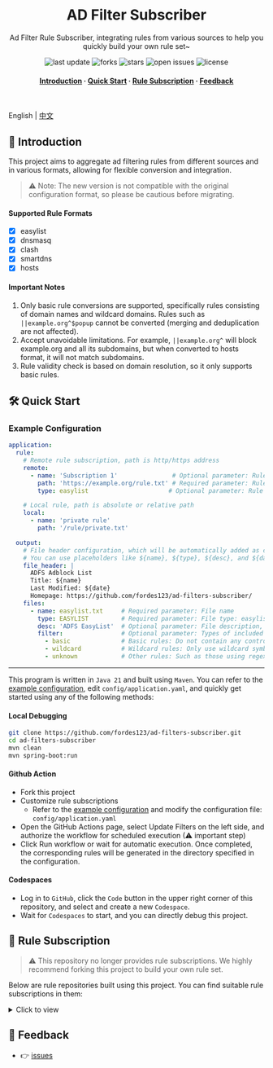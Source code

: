 <div align="center">
<h1>AD Filter Subscriber</h1>
  <p>
    Ad Filter Rule Subscriber, integrating rules from various sources to help you quickly build your own rule set~
  </p>
<!-- Badges -->
<p>
  <img src="https://img.shields.io/github/last-commit/fordes123/ad-filters-subscriber?style=flat-square" alt="last update" />
  <img src="https://img.shields.io/github/forks/fordes123/ad-filters-subscriber?style=flat-square" alt="forks" />
  <img src="https://img.shields.io/github/stars/fordes123/ad-filters-subscriber?style=flat-square" alt="stars" />
  <img src="https://img.shields.io/github/issues/fordes123/ad-filters-subscriber?style=flat-square" alt="open issues" />
  <img src="https://img.shields.io/github/license/fordes123/ad-filters-subscriber?style=flat-square" alt="license" />
</p>

<h4>
    <a href="#a">Introduction</a>
  <span> · </span>
    <a href="#b">Quick Start</a>
  <span> · </span>
    <a href="#c">Rule Subscription</a>
  <span> · </span>
    <a href="#d">Feedback</a>
  </h4>
</div>
<br/>

English | [中文](./README.md)
<h2 id="a">📔 Introduction</h2>

This project aims to aggregate ad filtering rules from different sources and in various formats, allowing for flexible
conversion and integration.
> ⚠️ Note: The new version is not compatible with the original configuration format, so please be cautious before
> migrating.

#### Supported Rule Formats 

- [x] easylist
- [x] dnsmasq
- [x] clash
- [x] smartdns
- [x] hosts

#### Important Notes 

1. Only basic rule conversions are supported, specifically rules consisting of domain names and wildcard domains. Rules
   such as `||example.org^$popup` cannot be converted (merging and deduplication are not affected). 
2. Accept unavoidable limitations. For example, `||example.org^` will block example.org and all its subdomains, but when
   converted to hosts format, it will not match subdomains. 
3. Rule validity check is based on domain resolution, so it only supports basic rules.

<h2 id="b">🛠️ Quick Start</h2>

### Example Configuration

```yaml
application:
  rule:
    # Remote rule subscription, path is http/https address
    remote:
      - name: 'Subscription 1'               # Optional parameter: Rule name, if no name is provided, the path will be used as the name.
        path: 'https://example.org/rule.txt' # Required parameter: Rule url. Only support http/https. 
        type: easylist                      # Optional parameter: Rule type: easylist (default)、dnsmasq、clash、smartdns、hosts

    # Local rule, path is absolute or relative path
    local:
      - name: 'private rule'
        path: '/rule/private.txt'

  output:
    # File header configuration, which will be automatically added as comments at the beginning of each rule file.
    # You can use placeholders like ${name}, ${type}, ${desc}, and ${date} (current date).
    file_header: |
      ADFS Adblock List
      Title: ${name}
      Last Modified: ${date}
      Homepage: https://github.com/fordes123/ad-filters-subscriber/
    files:
      - name: easylist.txt     # Required parameter: File name
        type: EASYLIST         # Required parameter: File type: easylist、dnsmasq、clash、smartdns、hosts
        desc: 'ADFS EasyList'  # Optional parameter: File description, which can be used within ${} in the file_header.
        filter:                # Optional parameter: Types of included rules, all selected by default.
          - basic              # Basic rules: Do not contain any control or matching symbols, can be converted to hosts.
          - wildcard           # Wildcard rules: Only use wildcard symbols.
          - unknown            # Other rules: Such as those using regex or advanced modifiers, cannot be converted at present.
```

---
This program is written in `Java 21` and built using `Maven`. You can refer to the [example configuration](./config/application-example.yaml),
edit `config/application.yaml`, and quickly get started using any of the following methods:

#### **Local Debugging**

```bash
git clone https://github.com/fordes123/ad-filters-subscriber.git
cd ad-filters-subscriber
mvn clean
mvn spring-boot:run
```

#### **Github Action**

- Fork this project
- Customize rule subscriptions
    - Refer to the [example configuration](./config/application-example.yaml) and modify the configuration file: `config/application.yaml`
- Open the GitHub Actions page, select Update Filters on the left side, and authorize the workflow for scheduled
  execution (⚠ important step)
- Click Run workflow or wait for automatic execution. Once completed, the corresponding rules will be generated in the
  directory specified in the configuration.

#### **Codespaces**

- Log in to `GitHub`, click the `Code` button in the upper right corner of this repository, and select and create a
  new `Codespace`.
- Wait for `Codespaces` to start, and you can directly debug this project.

<h2 id="c">🎯 Rule Subscription</h2>

> ⚠ This repository no longer provides rule subscriptions. We highly recommend forking this project to build your own
> rule set.

Below are rule repositories built using this project. You can find suitable rule subscriptions in them:

<details>
<summary>Click to view</summary>
<ul>
<br/>
<li><a href="https://github.com/xndeye/adblock_list/">xndeye/adblock_list</a></li>
</ul>
</details>

<h2 id="d">💬 Feedback</h2>

- 👉 [issues](https://github.com/fordes123/ad-filters-subscriber/issues)
